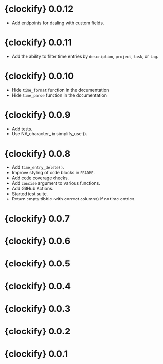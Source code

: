 # {clockify} 0.0.12

* Add endpoints for dealing with custom fields.

# {clockify} 0.0.11

* Add the ability to filter time entries by `description`, `project`, `task`, or `tag`.

# {clockify} 0.0.10

* Hide `time_format` function in the documentation
* Hide `time_parse` function in the documentation

# {clockify} 0.0.9

* Add tests.
* Use NA_character_ in simplify_user().

# {clockify} 0.0.8

* Add `time_entry_delete()`.
* Improve styling of code blocks in `README`.
* Add code coverage checks.
* Add `concise` argument to various functions.
* Add GitHub Actions.
* Started test suite.
* Return empty tibble (with correct columns) if no time entries.

# {clockify} 0.0.7

# {clockify} 0.0.6

# {clockify} 0.0.5

# {clockify} 0.0.4

# {clockify} 0.0.3

# {clockify} 0.0.2

# {clockify} 0.0.1
